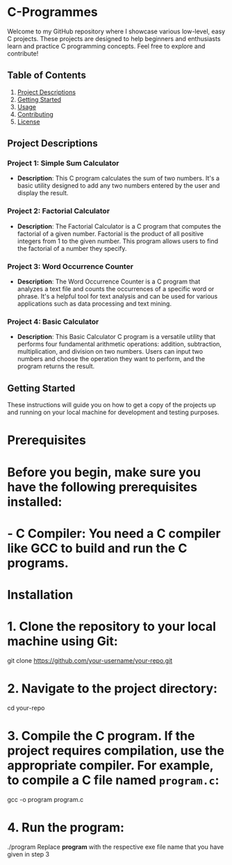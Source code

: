 # C-Programmes

Welcome to my GitHub repository where I showcase various low-level, easy C projects. These projects are designed to help beginners and enthusiasts learn and practice C programming concepts. Feel free to explore and contribute!

## Table of Contents

1. [Project Descriptions](#project-descriptions)
2. [Getting Started](#getting-started)
3. [Usage](#usage)
4. [Contributing](#contributing)
5. [License](#license)

## Project Descriptions

### Project 1: Simple Sum Calculator
- **Description**: This C program calculates the sum of two numbers. It's a basic utility designed to add any two numbers entered by the user and display the result.

### Project 2: Factorial Calculator
- **Description**: The Factorial Calculator is a C program that computes the factorial of a given number. Factorial is the product of all positive integers from 1 to the given number. This program allows users to find the factorial of a number they specify.

### Project 3: Word Occurrence Counter
- **Description**: The Word Occurrence Counter is a C program that analyzes a text file and counts the occurrences of a specific word or phrase. It's a helpful tool for text analysis and can be used for various applications such as data processing and text mining.

### Project 4: Basic Calculator
- **Description**: This Basic Calculator C program is a versatile utility that performs four fundamental arithmetic operations: addition, subtraction, multiplication, and division on two numbers. Users can input two numbers and choose the operation they want to perform, and the program returns the result.


## Getting Started

These instructions will guide you on how to get a copy of the projects up and running on your local machine for development and testing purposes.

# Prerequisites
# Before you begin, make sure you have the following prerequisites installed:
# - C Compiler: You need a C compiler like GCC to build and run the C programs.

# Installation
# 1. Clone the repository to your local machine using Git:
git clone https://github.com/your-username/your-repo.git

# 2. Navigate to the project directory:
cd your-repo

# 3. Compile the C program. If the project requires compilation, use the appropriate compiler. For example, to compile a C file named `program.c`:
gcc -o program program.c

# 4. Run the program:
./program
Replace **program** with the respective exe file name that you have given in step 3
